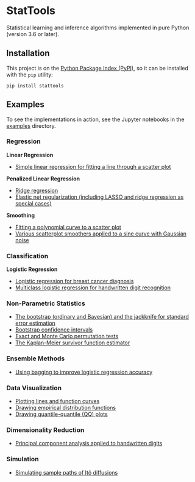 # StatTools

Statistical learning and inference algorithms implemented in pure Python (version 3.6 or later).

## Installation

This project is on the [Python Package Index (PyPI)](https://pypi.org/project/StatTools/), so it can be installed with the `pip` utility:

    pip install stattools


## Examples

To see the implementations in action, see the Jupyter notebooks in the [examples](examples/) directory.

### Regression

**Linear Regression**

* [Simple linear regression for fitting a line through a scatter plot](examples/Simple%20Linear%20Regression.ipynb)

**Penalized Linear Regression**

* [Ridge regression](examples/Ridge%20Regression.ipynb)
* [Elastic net regularization (including LASSO and ridge regression as special cases)](examples/Elastic%20Net.ipynb)

**Smoothing**

* [Fitting a polynomial curve to a scatter plot](examples/Polynomial%20Smoothing.ipynb)
* [Various scatterplot smoothers applied to a sine curve with Gaussian noise](examples/Scatterplot%20Smoothers.ipynb)

### Classification

**Logistic Regression**

* [Logistic regression for breast cancer diagnosis](examples/Logistic%20Regression.ipynb)
* [Multiclass logistic regression for handwritten digit recognition](examples/Multiclass%20Logistic%20Regression.ipynb)

### Non-Parametric Statistics

* [The bootstrap (ordinary and Bayesian) and the jackknife for standard error estimation](examples/Bootstrap%20and%20Jackknife.ipynb)
* [Bootstrap confidence intervals](examples/Bootstrap%20Confidence%20Intervals.ipynb)
* [Exact and Monte Carlo permutation tests](examples/Permutation%20Test.ipynb)
* [The Kaplan-Meier survivor function estimator](examples/Kaplan-Meier%20Estimator.ipynb)

### Ensemble Methods

* [Using bagging to improve logistic regression accuracy](examples/Bagging%20Logistic%20Regression.ipynb)

### Data Visualization

* [Plotting lines and function curves](examples/Plotting%20Lines%20and%20Functions.ipynb)
* [Drawing empirical distribution functions](examples/Empirical%20Distribution%20Functions.ipynb)
* [Drawing quantile-quantile (QQ) plots](examples/Quantile-Quantile%20Plots.ipynb)

### Dimensionality Reduction

* [Principal component analysis applied to handwritten digits](examples/Principal%20Component%20Analysis.ipynb)

### Simulation

* [Simulating sample paths of Itô diffusions](examples/Ito%20Diffusions.ipynb)
